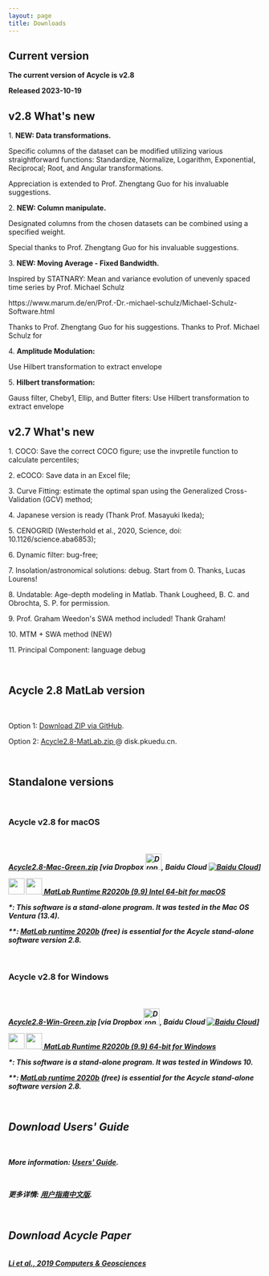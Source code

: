 ```yaml
---
layout: page
title: Downloads
--- 
```

<section id ="matlab1">
<h2>Current version</h2>
<p><b>The current version of Acycle is v2.8</b>
<p><b>Released 2023-10-19 </b>
<br />

<h2>v2.8 What's new</h2>

<p>	1. <b>NEW: Data transformations.</b> <p>Specific columns of the dataset can be modified utilizing various straightforward functions: Standardize, Normalize, Logarithm, Exponential, Reciprocal; Root, and Angular transformations. 
<p> Appreciation is extended to Prof. Zhengtang Guo for his invaluable suggestions.
<p>    2. <b>NEW: Column manipulate. </b>
<p>         Designated columns from the chosen datasets can be combined using a specified weight.
<p>         Special thanks to Prof. Zhengtang Guo for his invaluable suggestions.
<p>    3. <b>NEW: Moving Average - Fixed Bandwidth. </b>
<p>         Inspired by STATNARY: Mean and variance evolution of unevenly spaced time series by Prof. Michael Schulz
<p>         https://www.marum.de/en/Prof.-Dr.-michael-schulz/Michael-Schulz-Software.html
<p>         Thanks to Prof. Zhengtang Guo for his suggestions. Thanks to Prof. Michael Schulz for 
<p>    4. <b>Amplitude Modulation: </b> <p>Use Hilbert transformation to extract envelope
<p>    5. <b>Hilbert transformation: </b><p>Gauss filter, Cheby1, Ellip, and Butter fiters: Use Hilbert transformation to extract envelope
        
<h2>v2.7 What's new</h2>
<p>1. COCO: Save the correct COCO figure; use the invpretile function to calculate percentiles;</p>
<p>2. eCOCO: Save data in an Excel file;</p>
<p>3. Curve Fitting: estimate the optimal span using the Generalized Cross-Validation (GCV) method;</p>
<p>4. Japanese version is ready (Thank Prof. Masayuki Ikeda);</p>
<p>5. CENOGRID (Westerhold et al., 2020, Science, doi: 10.1126/science.aba6853);</p>
<p>6. Dynamic filter: bug-free;</p>
<p>7. Insolation/astronomical solutions: debug. Start from 0. Thanks, Lucas Lourens!</p>
<p>8. Undatable: Age-depth modeling in Matlab. Thank Lougheed, B. C. and Obrochta, S. P. for permission.</p>
<p>9. Prof. Graham Weedon's SWA method included! Thank Graham!</p>
<p>10. MTM + SWA method (NEW)</p>
<p>11. Principal Component: language debug</p>
<br />


<section id ="matlab2">
        <h2>Acycle 2.8 MatLab version</h2>
        <br />
        <p> Option 1: <a href ="https://github.com/mingsongli/acycle/archive/master.zip"> Download ZIP via GitHub</a>.</p>
        <p> Option 2: <a href ="https://disk.pku.edu.cn/link/AA8CA5BCA0576649E881830B4C4E07DF5A
Name: Acycle2.8-MatLab.zip
Expires: 2028-03-01 19:13" target="_blank" rel="noopener noreferrer"> Acycle2.8-MatLab.zip </a> @ disk.pkuedu.cn.</p>
</section>
<br />

<section id ="standalone">
        <h2>Standalone versions</h2>
        <br />
        <h3>Acycle v2.8 for macOS</h3>
        <br />
        <h5><p><a href ="https://disk.pku.edu.cn/link/AA5FC15918FBF14EB68ECC638EABCB7D19
Name: Acycle2.8-Mac-Green.zip
Expires: 2028-03-01 19:15" target="_blank" rel="noopener noreferrer"> Acycle2.8-Mac-Green.zip</a> [via Dropbox <a href ="https://www.dropbox.com/sh/t53vjs539gmixnm/AAC0BqTR0U5xghKwuVc1Iwbma?dl=0" target="_blank" rel="noopener noreferrer"> <img src="https://img.icons8.com/color/48/000000/dropbox.png" alt= "Dropbox" class="rounded" height="32" width="32"></a>, Baidu Cloud <a href ="https://pan.baidu.com/s/14-xRzV_-BBrE6XfyR_71Nw" target="_blank" rel="noopener noreferrer"><img src="https://img.icons8.com/material/24/000000/baidu-cloud.png" alt= "Baidu Cloud" class="rounded"></a>] <p><img src="https://img.icons8.com/material/24/000000/xbox-cross.png" height="32" width="32"> <a href ="https://ssd.mathworks.com/supportfiles/downloads/R2020b/Release/5/deployment_files/installer/complete/maci64/MATLAB_Runtime_R2020b_Update_5_maci64.dmg.zip"> <img src="https://img.icons8.com/fluent/48/000000/matlab.png" height="32" width="32"> MatLab Runtime R2020b (9.9) Intel 64-bit for macOS</a> </p>
        <p>*: This software is a stand-alone program. It was tested in the Mac OS Ventura (13.4).</p> <p>**: <a href ="https://www.mathworks.com/products/compiler/matlab-runtime.html" target="_blank" rel="noopener noreferrer"> MatLab runtime 2020b</a> (free) is essential for the Acycle stand-alone software version 2.8.</p>
        <br />
        <h3>Acycle v2.8 for Windows</h3>
        <br />
        <h5><p><a href ="https://disk.pku.edu.cn/link/AA1933C349A7CF43429585884CB1F8C145
Name: Acycle2.8-Win-Green.zip
Expires: 2028-03-01 19:16" target="_blank" rel="noopener noreferrer"> Acycle2.8-Win-Green.zip</a> [via Dropbox <a href ="https://www.dropbox.com/sh/t53vjs539gmixnm/AAC0BqTR0U5xghKwuVc1Iwbma?dl=0" target="_blank" rel="noopener noreferrer"><img src="https://img.icons8.com/color/48/000000/dropbox.png" alt= "Dropbox" class="rounded" height="32" width="32"></a>, Baidu Cloud <a href ="https://pan.baidu.com/s/14-xRzV_-BBrE6XfyR_71Nw" target="_blank" rel="noopener noreferrer"><img src="https://img.icons8.com/material/24/000000/baidu-cloud.png" alt= "Baidu Cloud" class="rounded"></a>]<p><img src="https://img.icons8.com/material/24/000000/xbox-cross.png" height="32" width="32"> <a href ="https://ssd.mathworks.com/supportfiles/downloads/R2020b/Release/5/deployment_files/installer/complete/win64/MATLAB_Runtime_R2020b_Update_5_win64.zip"> <img src="https://img.icons8.com/fluent/48/000000/matlab.png" height="32" width="32"> MatLab Runtime R2020b (9.9) 64-bit for Windows</a> </p>

<p>*: This software is a stand-alone program. It was tested in Windows 10.</p>
<p>**: <a href ="https://www.mathworks.com/products/compiler/matlab-runtime.html" target="_blank" rel="noopener noreferrer"> MatLab runtime 2020b</a> (free) is essential for the Acycle stand-alone software version 2.8.</p>


<section id ="download">
<br />
        <h2>Download Users' Guide</h2>
        <br />
        <p>More information: <a href="https://acycle.org/manual/" target="_blank" rel="noopener noreferrer">Users' Guide</a>.</p>
        <br />
        <p>更多详情: <a href="https://acycle.org/manual/" target="_blank" rel="noopener noreferrer">用户指南中文版</a>.</p>
        <br />
        <h2>Download Acycle Paper </h2>
        <br />
        <a href="/docs/Li-et-al-2019-Acycle-software.pdf" target="_blank" rel="noopener noreferrer"> Li et al., 2019 Computers & Geosciences </a>
</section>
